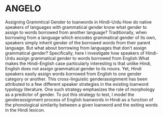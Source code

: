 # ANGELO
Assigning Grammtical Gender to loanwords in Hindi-Urdu
How do native speakers of languages with grammatical gender know what gender to assign to words borrowed from another language? 
Traditionally, when borrowing from a language which encodes grammatical gender of its own, speakers simply inherit gender of the borrowed words from their parent language. 
But what about borrowing from languages that don’t assign grammatical gender?
Specifically, here I investigate how speakers of Hindi-Urdu assign grammatical gender to words borrowed from English.What makes the Hindi-English case particularly interesting is that unlike Hindi, English does not assign grammatical gender to its nouns. Yet, Hindi speakers easily assign words borrowed from English to one gender category or another.
This cross-linguistic genderassignment has been attributed to a few different speaker strategies in the existing loanword typology literature. One such strategy emphasizes the role of morphology as a predictor of gender. To put this strategy to test, I model the genderassignment process of English loanwords in Hindi as a function of the phonological similarity between a given loanword and the exiting words in the Hindi lexicon.
